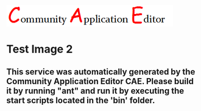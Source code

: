 ![CAE](https://github.com/testcae/microservice-Test-Image-2/blob/master/img/logo.png)  

Test Image 2
===================


This service was automatically generated by the Community Application Editor CAE. Please build it by running "ant" and run it by executing the start scripts located in the 'bin' folder.
---------------
